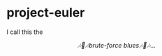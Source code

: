 # project-euler

I call this the 

<p align="center">
    <i>
        🎶🎷🎶brute-force blues🎶🎷🎶...
    </i>
</p>
